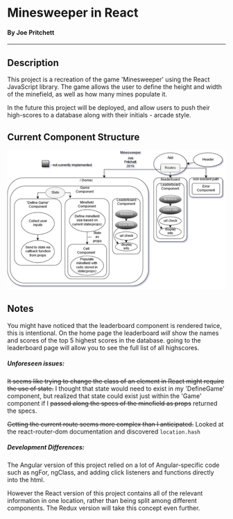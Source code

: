 
# Minesweeper in React
#### By Joe Pritchett
<hr/>

## Description

This project is a recreation of the game 'Minesweeper' using the React JavaScript library. The game allows the user to define the height and width of the minefield, as well as how many mines populate it.

In the future this project will be deployed, and allow users to push their high-scores to a database along with their initials - arcade style.


## Current Component Structure

<img src="./componentDiagram.png"/>


## Notes

You might have noticed that the leaderboard component is rendered twice, this is intentional. On the home page the leaderboard *will* show the names and scores of the top 5 highest scores in the database. going to the leaderboard page will allow you to see the full list of all highscores.


##### Unforeseen issues:
~~It seems like trying to change the class of an element in React might require the use of state.~~
I thought that state would need to exist in my 'DefineGame' component, but realized that state could exist just within the 'Game' component if I ~~passed along the specs of the minefield as props~~ returned the specs.

~~Getting the current route seems more complex than I anticipated.~~
Looked at the react-router-dom documentation and discovered `location.hash`

##### Development Differences:

  The Angular version of this project relied on a lot of Angular-specific code such as ngFor, ngClass, and adding click listeners and  functions directly into the html.
  
  However the React version of this project contains all of the relevant information in one location, rather than being split among different components. The Redux version will take this concept even further.

